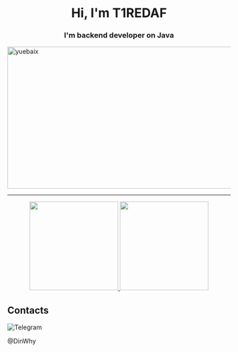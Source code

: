<h1 align="center">Hi, I'm T1REDAF</h1>
<h3 align="center">I'm backend developer on Java</h3>
<img align="center"  height="320px" width="840px" src="https://acegif.com/wp-content/gifs/starfall-gif-46.gif" alt="yuebaix" />

---

<div align="center">

<a href="https://github.com/syedammar111">
  <img height="200em" src="https://github-readme-stats.vercel.app/api?username=syedammar111&theme=buefy&show_icons=true" />
  <img height="200em" src="https://github-readme-stats.vercel.app/api/top-langs/?username=syedammar111&theme=buefy&layout=compact" />
</a>
</div>

## Contacts

![Telegram](https://img.shields.io/badge/Telegram-2CA5E0?style=for-the-badge&logo=telegram&logoColor=white)<div> @DinWhy</div>
